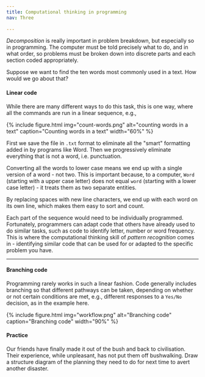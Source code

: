 ```yaml
---
title: Computational thinking in programming
nav: Three
 
---
```


*Decomposition* is really important in problem breakdown, but especially so in programming. The computer must be told precisely what to do, and in what order, so problems must be broken down into discrete parts and each section coded appropriately.

Suppose we want to find the ten words most commonly used in a text. How would we go about that?

#### Linear code

While there are many different ways to do this task, this is one way, where all the commands are run in a linear sequence, e.g.,

{% include figure.html img="count-words.png" alt="counting words in a text" caption="Counting words in a text" width="60%" %}

First we save the file in `.txt` format to eliminate all the "smart" formatting added in by programs like Word. Then we progressively eliminate everything that is not a word, i.e. punctuation. 

Converting all the words to lower case means we end up with a single version of a word - not two. This is important because, to a computer, `Word` (starting with a  upper case letter) does not equal `word` (starting with a lower case letter) - it treats them as two separate entities. 

By replacing spaces with new line characters, we end up with each word on its own line, which makes them easy to sort and count.

Each part of the sequence would need to be individually programmed. Fortunately, programmers can adapt code that others have already used to do similar tasks, such as code to identify letter, number or word frequency. This is where the computational thinking skill of *pattern recognition* comes in - identifying similar code that can be used for or adapted to the specific problem you have. 

--------

#### Branching code

Programming rarely works in such a linear fashion. Code generally includes branching so that different pathways can be taken, depending on whether or not certain conditions are met, e.g., different responses to a `Yes/No` decision, as in the example here.

{% include figure.html img="workflow.png" alt="Branching code" caption="Branching code" width="90%" %}


#### Practice

Our friends have finally made it out of the bush and back to civilisation. Their experience, while unpleasant, has not put them off bushwalking. Draw a structure diagram of the planning they need to do for next time to avert another disaster.
